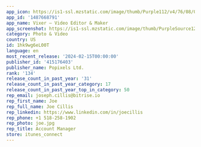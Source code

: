 ```yaml
---
app_icon: https://is1-ssl.mzstatic.com/image/thumb/Purple112/v4/76/08/0c/76080c9d-2e55-edf0-368f-da21f59035cb/AppIcon-0-0-1x_U007epad-0-0-0-85-220.png/1024x1024bb.png
app_id: '1487668791'
app_name: Vixer – Video Editor & Maker
app_screenshot: https://is1-ssl.mzstatic.com/image/thumb/PurpleSource126/v4/9a/a5/b4/9aa5b432-dd26-62d1-71d1-2101f4948f65/8f44a970-b12a-4980-bca1-40e8c863d480_en_pro_01.png/1242x2688bb.png
category: Photo & Video
country: US
id: 1hk9wg6eL00T
language: en
most_recent_release: '2024-02-15T00:00:00'
publisher_id: '415176403'
publisher_name: Popixels Ltd.
rank: '134'
release_count_in_past_year: '31'
release_count_in_past_year_category: 17
release_count_in_past_year_top_in_category: 50
rep_email: joseph.cillis@bitrise.io
rep_first_name: Joe
rep_full_name: Joe Cillis
rep_linkedin: https://www.linkedin.com/in/joecillis
rep_phone: +1 518-258-1902
rep_photo: joe.jpg
rep_title: Account Manager
store: itunes_connect
---
```

